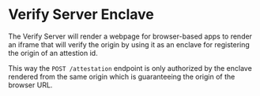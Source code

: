 # Verify Server Enclave

The Verify Server will render a webpage for browser-based apps to render an iframe that will verify the origin by using it as an enclave for registering the origin of an attestion id.

This way the `POST /attestation` endpoint is only authorized by the enclave rendered from the same origin which is guaranteeing the origin of the browser URL.
